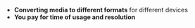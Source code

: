 

- **Converting media to different formats** for different devices
- **You pay for time of usage and resolution**
